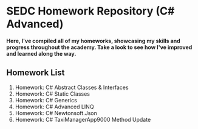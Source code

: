 # SEDC Homework Repository (C# Advanced)

**Here, I've compiled all of my homeworks, showcasing my skills and progress throughout the academy. Take a look to see how I've improved and learned along the way.**

## Homework List

1. Homework: C# Abstract Classes & Interfaces
2. Homework: C# Static Classes
3. Homework: C# Generics
4. Homework: C# Advanced LINQ
5. Homework: C# Newtonsoft.Json
6. Homework: C# TaxiManagerApp9000 Method Update